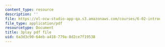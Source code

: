 ```yaml
---
content_type: resource
description: ''
file: https://ol-ocw-studio-app-qa.s3.amazonaws.com/courses/6-02-introduction-to-eecs-ii-digital-communication-systems-fall-2012/6a3d3c9064eba418779a8d2ce7f19538_5YyUArlg8Sg.pdf
file_type: application/pdf
resourcetype: Document
title: 3play pdf file
uid: 6a3d3c90-64eb-a418-779a-8d2ce7f19538
---
```

